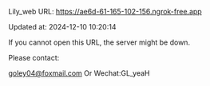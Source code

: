 Lily_web URL: https://ae6d-61-165-102-156.ngrok-free.app

Updated at: 2024-12-10 10:20:14

If you cannot open this URL, the server might be down.

Please contact: 

goley04@foxmail.com Or Wechat:GL_yeaH